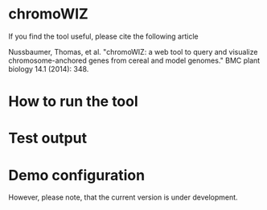 # chromoWIZ

If you find the tool useful, please cite the following article

<p>
Nussbaumer, Thomas, et al. "chromoWIZ: a web tool to query and visualize chromosome-anchored genes from cereal and model genomes." BMC plant biology 14.1 (2014): 348.
</p>

<h1>How to run the tool</h1>

<h1>Test output</h1>


<h1>Demo configuration</h1>



However, please note, that the current version is under development.


